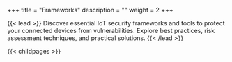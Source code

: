 +++
title = "Frameworks"
description = ""
weight = 2
+++


{{< lead >}}
Discover essential IoT security frameworks and tools to protect your connected devices from vulnerabilities. Explore best practices, risk assessment techniques, and practical solutions.
{{< /lead >}}

{{< childpages >}}